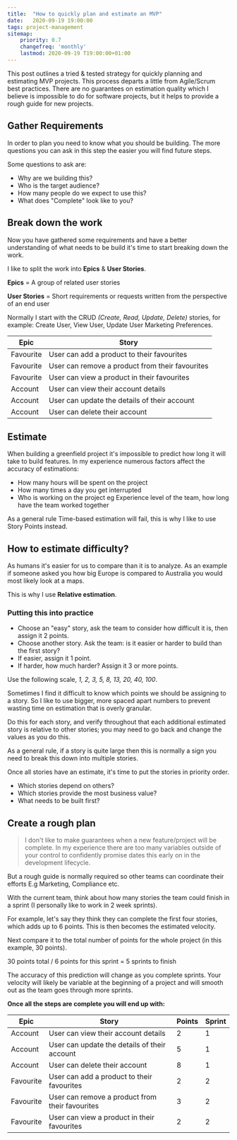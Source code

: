 ```yaml
---
title:  "How to quickly plan and estimate an MVP"
date:   2020-09-19 19:00:00
tags: project-management
sitemap:
    priority: 0.7
    changefreq: 'monthly'
    lastmod: 2020-09-19 T19:00:00+01:00
---
```


This post outlines a tried & tested strategy for quickly planning and estimating MVP projects.
This process departs a little from Agile/Scrum best practices. There are no guarantees on estimation quality which I believe is impossible to do for software projects, but it helps to provide a rough guide for new projects.

## Gather Requirements
In order to plan you need to know what you should be building.
The more questions you can ask in this step the easier you will find future steps. 

Some questions to ask are:

- Why are we building this?
- Who is the target audience?
- How many people do we expect to use this?
- What does "Complete" look like to you?  

## Break down the work

Now you have gathered some requirements and have a better understanding of what needs
to be build it's time to start breaking down the work.

I like to split the work into **Epics** & **User Stories**.

**Epics** = A group of related user stories

**User Stories** = Short requirements or requests written from the perspective of an end user

Normally I start with the CRUD *(Create, Read, Update, Delete)* stories, for example: Create User, View User, Update User Marketing Preferences. 

| Epic   | Story |
|---------|-------|
| Favourite    | User can add a product to their favourites   |
| Favourite    | User can remove a product from their favourites   |
| Favourite    | User can view a product in their favourites   |
| Account    | User can view their account details   |
| Account    | User can update the details of their account   |
| Account    | User can delete their account   |

## Estimate

When building a greenfield project it's impossible to predict how long it will take to build features.
In my experience numerous factors affect the accuracy of estimations:

- How many hours will be spent on the project
- How many times a day you get interrupted
- Who is working on the project eg Experience level of the team, how long have the team worked together

As a general rule Time-based estimation will fail, this is why I like to use Story Points instead.

## How to estimate difficulty?

As humans it's easier for us to compare than it is to analyze.
As an example if someone asked you how big Europe is compared to Australia you would most likely look at a maps.

This is why I use **Relative estimation**.

### Putting this into practice

- Choose an "easy" story, ask the team to consider how difficult it is, then assign it 2 points.
- Choose another story. Ask the team: is it easier or harder to build than the first story?
- If easier, assign it 1 point.
- If harder, how much harder? Assign it 3 or more points.

Use the following scale, *1, 2, 3, 5, 8, 13, 20, 40, 100*.

Sometimes I find it difficult to know which points we should be assigning to a story.
So I like to use bigger, more spaced apart numbers to prevent wasting time on estimation that is overly granular. 

Do this for each story, and verify throughout that each additional estimated story is relative to other stories; you may need to go back and change the values as you do this.

As a general rule, if a story is quite large then this is normally a sign you need to break this down into multiple stories.

Once all stories have an estimate, it's time to put the stories in priority order.

- Which stories depend on others? 
- Which stories provide the most business value?
- What needs to be built first?

## Create a rough plan

> I don't like to make guarantees when a new feature/project will be complete.
In my experience there are too many variables outside of your control
to confidently promise dates this early on in the development lifecycle. 

But a rough guide is normally required so other teams can coordinate their efforts E.g Marketing, Compliance etc.

With the current team, think about how many stories the team could finish in a sprint (I personally like to work in 2 week sprints).

For example, let's say they think they can complete the first four stories, which adds up to 6 points. This is then becomes the estimated velocity.

Next compare it to the total number of points for the whole project (in this example, 30 points).

30 points total / 6 points for this sprint = 5 sprints to finish

The accuracy of this prediction will change as you complete sprints.
Your velocity will likely be variable at the beginning of a project and will smooth out as the team goes through more sprints.

**Once all the steps are complete you will end up with:**

| Epic   | Story | Points | Sprint
|---------|-------|---------|-------| 
| Account    | User can view their account details   | 2 | 1
| Account    | User can update the details of their account   | 5 | 1
| Account    | User can delete their account   | 8 | 1
| Favourite    | User can add a product to their favourites   | 2 | 2
| Favourite    | User can remove a product from their favourites   | 3 | 2
| Favourite    | User can view a product in their favourites   | 2 | 2
